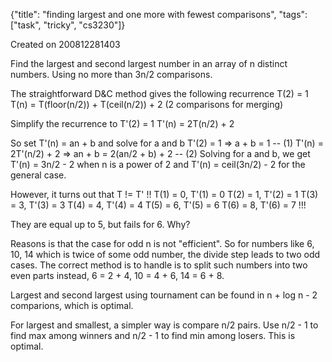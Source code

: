 {"title": "finding largest and one more with fewest comparisons", "tags": ["task", "tricky", "cs3230"]}

Created on 200812281403

Find the largest and second largest number in an array of n distinct numbers. Using no more than 3n/2 comparisons.

The straightforward D&C method gives the following recurrence
T(2) = 1
T(n) = T(floor(n/2)) + T(ceil(n/2)) + 2 (2 comparisons for merging)

Simplify the recurrence to
T'(2) = 1
T'(n) = 2T(n/2) + 2

So set T'(n) = an + b and solve for a and b
T'(2) = 1 => a + b = 1 -- (1)
T'(n) = 2T'(n/2) + 2 => an + b = 2(an/2 + b) + 2 -- (2)
Solving for a and b, we get T'(n) = 3n/2 - 2 when n is a power of 2 and
T'(n) = ceil(3n/2) - 2 for the general case.

However, it turns out that T != T' !!
T(1) = 0, T'(1) = 0
T(2) = 1, T'(2) = 1
T(3) = 3, T'(3) = 3
T(4) = 4, T'(4) = 4
T(5) = 6, T'(5) = 6
T(6) = 8, T'(6) = 7 !!!

They are equal up to 5, but fails for 6. Why?

Reasons is that the case for odd n is not "efficient". So for numbers like 6,
10, 14 which is twice of some odd number, the divide step leads to two odd
cases. The correct method is to handle is to split such numbers into two even
parts instead, 6 = 2 + 4, 10 = 4 + 6, 14 = 6 + 8.

Largest and second largest using tournament can be found in n + log n - 2 comparions, which is optimal.

For largest and smallest, a simpler way is compare n/2 pairs.
Use n/2 - 1 to find max among winners and n/2 - 1 to find min among losers.
This is optimal.

